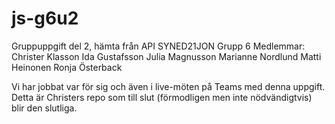 # js-g6u2

Gruppuppgift del 2, hämta från API
SYNED21JON Grupp 6
Medlemmar:
Christer Klasson 
Ida Gustafsson 
Julia Magnusson 
Marianne Nordlund 
Matti Heinonen 
Ronja Österback

Vi har jobbat var för sig och även i live-möten på Teams med denna uppgift. Detta är Christers repo som till slut (förmodligen men inte nödvändigtvis) blir den slutliga.
